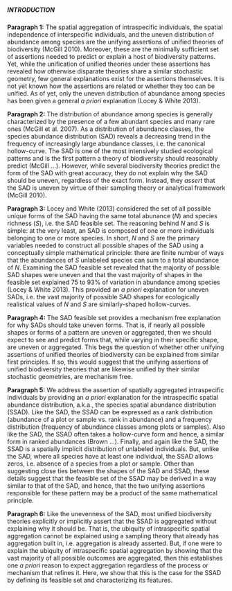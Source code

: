##### INTRODUCTION

**Paragraph 1:** The spatial aggregation of intraspecific individuals, the spatial independence of interspecific individuals, and the uneven distribution of abundance among species are the unifying assertions of unified theories of biodiversity (McGill 2010). 
Moreover, these are the minimally sufficient set of assertions needed to predict or explain a host of biodiversity patterns. 
Yet, while the unification of unified theories under these assertions has revealed how otherwise disparate theories share a similar stochastic geometry, few general explanations exist for the assertions themselves. 
It is not yet known how the assertions are related or whether they too can be unified. 
As of yet, only the uneven distribution of abundance among species has been given a general *a priori* explanation (Locey & White 2013).

**Paragraph 2:** The distribution of abundance among species is generally characterized by the presence of a few abundant species and many rare ones (McGill et al. 2007).
As a distribution of abundance classes, the species abundance distribution (SAD) reveals a decreasing trend in the frequency of increasingly large abundance classes, i.e. the canonical hollow-curve.
The SAD is one of the most intensively studied ecological patterns and is the first pattern a theory of biodiversity should reasonably predict (McGill ...). 
However, while several biodiversity theories predict the form of the SAD with great accuracy, they do not explain why the SAD should be uneven, regardless of the exact form. 
Instead, they *assert* that the SAD is uneven by virtue of their sampling theory or analytical framework (McGill 2010).

**Paragraph 3:** Locey and White (2013) considered the set of all possible unique forms of the SAD having the same total abunance (*N*) and species richness (*S*), i.e. the SAD feasible set. 
The reasoning behind *N* and *S* is simple: at the very least, an SAD is composed of one or more individuals belonging to one or more species.
In short, *N* and *S* are the primary variables needed to construct all possible shapes of the SAD using a conceptually simple mathematical principle: there are finite number of ways that the abundances of *S* unlabeled species can sum to a total abundance of *N*.
Examining the SAD feasible set revealed that the majority of possible SAD shapes were uneven and that the vast majority of shapes in the feasible set explained 75 to 93% of variation in abundance among species (Locey & White 2013).
This provided an *a priori* explanation for uneven SADs, i.e. the vast majority of possible SAD shapes for ecologically realistical values of *N* and *S* are similarly-shaped hollow-curves.

**Paragraph 4:** The SAD feasible set provides a mechanism free explanation for why SADs should take uneven forms.
That is, if nearly all possible shapes or forms of a pattern are uneven or aggregated, then we should expect to see and predict forms that, while varying in their specific shape, are uneven or aggregated.
This begs the question of whether other unifying assertions of unified theories of biodiversity can be explained from similar first principles.
If so, this would suggest that the unifying assertions of unified biodiversity theories that are likewise unified by their similar stochastic geometries, are mechanism free.


**Paragraph 5:**
We address the assertion of spatially aggregated intraspecific individuals by providing an *a priori* explanation for the intraspecific spatial abundance distribution, a.k.a., the species spatial abundance distribution (SSAD). Like the SAD, the SSAD can be expressed as a rank distribution (abundance of a plot or sample vs. rank in abundance) and a frequency distribution (frequency of abundance classes among plots or samples). Also like the SAD, the SSAD often takes a hollow-curve form and hence, a similar form in ranked abundances (Brown ...). 
Finally, and again like the SAD, the SSAD is a spatially implicit distribution of unlabeled individuals. 
But, unlike the SAD, where all species have at least one individual, the SSAD allows zeros, i.e. absence of a species from a plot or sample.
Other than suggesting close ties between the shapes of the SAD and SSAD, these details suggest that the feasible set of the SSAD may be derived in a way similar to that of the SAD, and hence, that the two unifying assertions responsible for these pattern may be a product of the same mathematical principle. 

**Paragraph 6:**
Like the unevenness of the SAD, most unified biodiversity theories explicitly or implicitly assert that the SSAD is aggregated without explaining why it should be. That is, the ubiquity of intraspecific spatial aggregation cannot be explained using a sampling theory that already has aggregation built in, i.e. aggregation is already asserted. But, if one were to explain the ubiquity of intraspecific spatial aggregation by showing that the vast majority of all possible outcomes are aggregated, then this establishes one *a priori* reason to expect aggregation regardless of the process or mechanism that refines it. Here, we show that this is the case for the SSAD by defining its feasible set and characterizing its features.